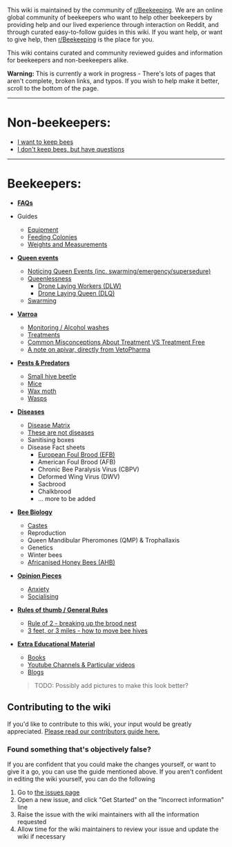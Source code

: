 This wiki is maintained by the community of [r/Beekeeping](https://reddit.com/r/Beekeeping). We are an online global community of beekeepers who want to help other beekeepers by providing help and our lived experience through interaction on Reddit, and through curated easy-to-follow guides in this wiki. If you want help, or want to give help, then [r/Beekeeping](https://reddit.com/r/Beekeeping) is the place for you. 

This wiki contains curated and community reviewed guides and information for beekeepers and non-beekeepers alike. 

**Warning:** This is currently a work in progress - There's lots of pages that aren't complete, broken links, and typos. If you wish to help make it better, scroll to the bottom of the page.

---

# Non-beekeepers:

* [I want to keep bees](faqs/non_beekeeper/i_want_bees)
* [I don't keep bees, but have questions](faqs/non_beekeeper/not_a_beekeeper)

---

# Beekeepers:

* [**FAQs**](faqs/beekeeper)
* Guides
    * [Equipment](guides/equipment)
    * [Feeding Colonies](guides/feeding)
    * [Weights and Measurements](guides/weights_and_measurents)
* [**Queen events**](queen_events/)
    * [Noticing Queen Events (inc. swarming/emergency/supersedure)](queen_events/spotting)
    * [Queenlessness](queen_events/determining_queenlessness)
        * [Drone Laying Workers (DLW)](queen_events/drone_laying_workers)
        * [Drone Laying Queen (DLQ)](queen_events/drone_laying_queen)
    * [Swarming](queen_events/)
* **[Varroa](varroa/)**
    * [Monitoring / Alcohol washes](varroa/monitoring)
    * [Treatments](varroa/treatments)
    * [Common Misconceptions About Treatment VS Treatment Free](varroa/common_misconceptions) 
    * [A note on apivar, directly from VetoPharma](varroa/apivar_misuse)
*  **[Pests & Predators](pests/)**
    * [Small hive beetle](pests/SHB)
    * [Mice](pests/mice)
    * [Wax moth](pests/wax_moth)
    * [Wasps](pests/wasps)
* [**Diseases**](diseases/)
    * [Disease Matrix](diseases/chart)
    * [These are not diseases](diseases/this_is_not_disease)
    * Sanitising boxes
    * Disease Fact sheets
        * [European Foul Brood (EFB)](diseases/efb)
        * American Foul Brood (AFB)
        * Chronic Bee Paralysis Virus (CBPV)
        * Deformed Wing Virus (DWV)
        * Sacbrood
        * Chalkbrood
        * ... more to be added
* **[Bee Biology](biology/)**
    * [Castes](biology/castes)
    * Reproduction
    * Queen Mandibular Pheromones (QMP) & Trophallaxis 
    * Genetics
    * Winter bees
    * [Africanised Honey Bees (AHB)](biology/Africanized_honeybees)
* [**Opinion Pieces**](opinion_pieces)
    * [Anxiety](opinion_pieces/anxiety)
    * [Socialising](opinion_pieces/socialising)
* [**Rules of thumb / General Rules**](rules_of_thumb/)
    * [Rule of 2 - breaking up the brood nest](rules_of_thumb/rule_of_two)
    * [3 feet, or 3 miles - how to move bee hives](rules_of_thumb/three_feet_three_miles)
* [**Extra Educational Material**](educational_material)
    * [Books](educational_material/books)
    * [Youtube Channels & Particular videos](educational_material/youtube)
    * [Blogs](educational_material/blogs)

  > TODO: Possibly add pictures to make this look better?

## Contributing to the wiki

If you'd like to contribute to this wiki, your input would be greatly appreciated. [Please read our contributors guide here.](wiki_guides)

### Found something that's objectively false?

If you are confident that you could make the changes yourself, or want to give it a go, you can use the guide mentioned above. If you aren't confident in editing the wiki yourself, you can do the following

1. Go to [the issues page](https://github.com/rBeekeepingissues)
2. Open a new issue, and click "Get Started" on the "Incorrect information" line
3. Raise the issue with the wiki maintainers with all the information requested
4. Allow time for the wiki maintainers to review your issue and update the wiki if necessary
